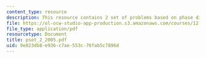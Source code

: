 ```yaml
---
content_type: resource
description: This resource contains 2 set of problems based on phase diagrams.
file: https://ol-ocw-studio-app-production.s3.amazonaws.com/courses/12-109-petrology-fall-2005/9e823db8e936c7ae553c76fab5c7896d_pset_2_2005.pdf
file_type: application/pdf
resourcetype: Document
title: pset_2_2005.pdf
uid: 9e823db8-e936-c7ae-553c-76fab5c7896d
---
```

